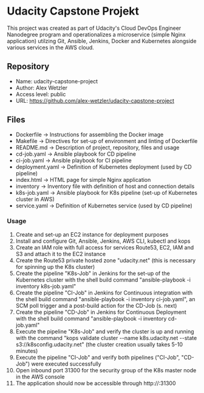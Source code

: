 # Udacity Capstone Projekt

This project was created as part of Udacity's Cloud DevOps Engineer Nanodegree program and operationalizes a microservice (simple Nginx application) utilzing Git, Ansible, Jenkins, Docker and Kubernetes alongside various services in the AWS cloud.

## Repository
- Name: udacity-capstone-project
- Author: Alex Wetzler
- Access level: public
- URL: https://github.com/alex-wetzler/udacity-capstone-project

## Files
- Dockerfile -> Instructions for assembling the Docker image
- Makefile -> Directives for set-up of environment and linting of Dockerfile
- README.md -> Description of project, repository, files and usage
- cd-job.yaml -> Ansible playbook for CD pipeline
- ci-job.yaml -> Ansible playbook for CI pipeline
- deployment.yaml -> Definition of Kubernetes deployment (used by CD pipeline)
- index.html -> HTML page for simple Nginx application
- inventory -> Inventory file with definition of host and connection details
- k8s-job.yaml -> Ansible playbook for K8s pipeline (set-up of Kubernetes cluster in AWS)
- service.yaml -> Definition of Kubernetes service (used by CD pipeline)

### Usage
1. Create and set-up an EC2 instance for deployment purposes
2. Install and configure Git, Ansible, Jenkins, AWS CLI, kubectl and kops
3. Create an IAM role with full access for services Route53, EC2, IAM and S3 and attach it to the EC2 instance
4. Create the Route53 private hosted zone "udacity.net" (this is necessary for spinning up the K8s cluster)
5. Create the pipeline "K8s-Job" in Jenkins for the set-up of the Kubernetes cluster with the shell build command "ansible-playbook -i inventory k8s-job.yaml"
6. Create the pipeline "CI-Job" in Jenkins for Continuous integration with the shell build command "ansible-playbook -i inventory ci-job.yaml", an SCM poll trigger and a post-build action for the CD-Job (s. next)
7. Create the pipeline "CD-Job" in Jenkins for Continuous Deployment with the shell build command "ansible-playbook -i inventory cd-job.yaml"
8. Execute the pipeline "K8s-Job" and verify the cluster is up and running with the command "kops validate cluster --name k8s.udacity.net --state s3://k8sconfig.udacity.net" (the cluster creation usually takes 5-10 minutes)
9. Execute the pipeline "CI-Job" and verify both pipelines ("CI-Job", "CD-Job") were executed successfully
10. Open inbound port 31300 for the security group of the K8s master node in the AWS console
11. The application should now be accessible through http://<k8s-master-node-name>:31300